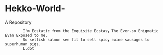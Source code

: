 # Hekko-World-
A Repository




            I'm Ecstatic from the Exquisite Ecstasy The Ever-so Enigmatic Evan Exposed to me.
            So selfish salmon see fit to sell spicy swine sausages to superhuman pigs.
            L.dot
            

